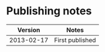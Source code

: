 # Publishing notes

| Version           | Notes                                                   |
|-------------------|---------------------------------------------------------|
| 2013-02-17        | First published                                         |
